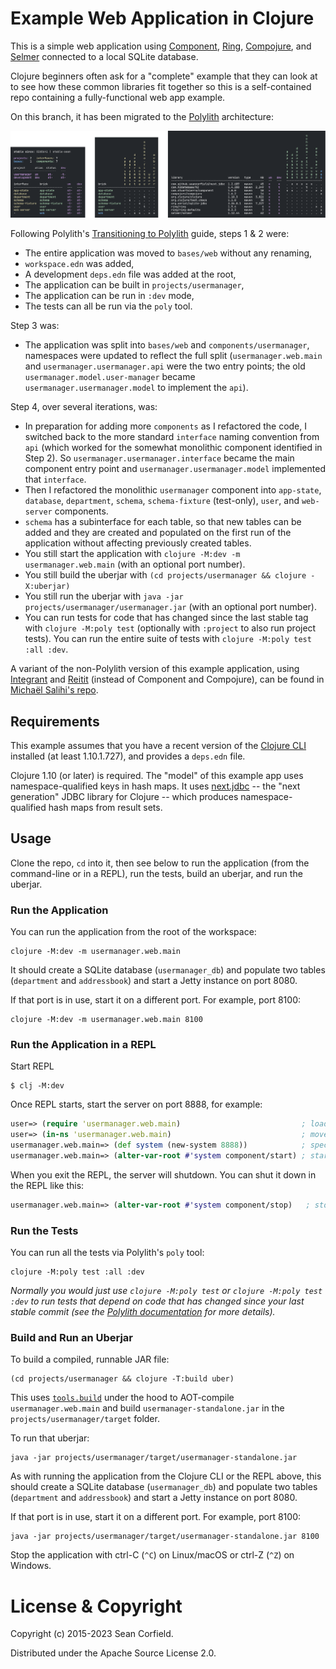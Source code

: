 # Example Web Application in Clojure

This is a simple web application using [Component](https://github.com/stuartsierra/component), [Ring](https://github.com/ring-clojure/ring), [Compojure](https://github.com/weavejester/compojure), and [Selmer](https://github.com/yogthos/Selmer) connected to a local SQLite database.

Clojure beginners often ask for a "complete" example that they can look at to see how these common libraries fit together so this is a self-contained repo containing a fully-functional web app example.

On this branch, it has been migrated to the [Polylith](https://polylith.gitbook.io/) architecture:

![Workspace](/images/user-manager.png "Workspace")

Following Polylith's [Transitioning to Polylith](https://polylith.gitbook.io/polylith/conclusion/should-you-convert-your-system) guide, steps 1 & 2 were:

* The entire application was moved to `bases/web` without any renaming,
* `workspace.edn` was added,
* A development `deps.edn` file was added at the root,
* The application can be built in `projects/usermanager`,
* The application can be run in `:dev` mode,
* The tests can all be run via the `poly` tool.

Step 3 was:

* The application was split into `bases/web` and `components/usermanager`, namespaces were updated to reflect the full split (`usermanager.web.main` and `usermanager.usermanager.api` were the two entry points; the old `usermanager.model.user-manager` became `usermanager.usermanager.model` to implement the `api`).

Step 4, over several iterations, was:

* In preparation for adding more `components` as I refactored the code, I switched back to the more standard `interface` naming convention from `api` (which worked for the somewhat monolithic component identified in Step 2). So `usermanager.usermanager.interface` became the main component entry point and `usermanager.usermanager.model` implemented that `interface`.
* Then I refactored the monolithic `usermanager` component into `app-state`, `database`, `department`, `schema`, `schema-fixture` (test-only), `user`, and `web-server` components.
* `schema` has a subinterface for each table, so that new tables can be added and they are created and populated on the first run of the application without affecting previously created tables.
* You still start the application with `clojure -M:dev -m usermanager.web.main` (with an optional port number).
* You still build the uberjar with `(cd projects/usermanager && clojure -X:uberjar)`
* You still run the uberjar with `java -jar projects/usermanager/usermanager.jar` (with an optional port number).
* You can run tests for code that has changed since the last stable tag with `clojure -M:poly test` (optionally with `:project` to also run project tests). You can run the entire suite of tests with `clojure -M:poly test :all :dev`.

A variant of the non-Polylith version of this example application, using [Integrant](https://github.com/weavejester/integrant) and [Reitit](https://github.com/metosin/reitit) (instead of Component and Compojure), can be found in [Michaël Salihi's repo](https://github.com/PrestanceDesign/usermanager-reitit-integrant-example).

## Requirements

This example assumes that you have a recent version of the [Clojure CLI](https://clojure.org/guides/deps_and_cli) installed (at least 1.10.1.727), and provides a `deps.edn` file.

Clojure 1.10 (or later) is required. The "model" of this example app uses namespace-qualified keys in hash maps. It uses [next.jdbc](https://cljdoc.org/d/seancorfield/next.jdbc) -- the "next generation" JDBC library for Clojure -- which produces namespace-qualified hash maps from result sets.

## Usage

Clone the repo, `cd` into it, then see below to run the application (from the command-line or in a REPL), run the tests, build an uberjar, and run the uberjar.

### Run the Application

You can run the application from the root of the workspace:

```
clojure -M:dev -m usermanager.web.main
```

It should create a SQLite database (`usermanager_db`) and populate two tables (`department` and `addressbook`) and start a Jetty instance on port 8080.

If that port is in use, start it on a different port. For example, port 8100:

```
clojure -M:dev -m usermanager.web.main 8100
```

### Run the Application in a REPL

Start REPL

```
$ clj -M:dev
```

Once REPL starts, start the server on port 8888, for example:

```clj
user=> (require 'usermanager.web.main)                           ; load the code
user=> (in-ns 'usermanager.web.main)                             ; move to the namesapce
usermanager.web.main=> (def system (new-system 8888))            ; specify port
usermanager.web.main=> (alter-var-root #'system component/start) ; start the server
```

When you exit the REPL, the server will shutdown. You can shut it down in the REPL like this:

```clj
usermanager.web.main=> (alter-var-root #'system component/stop)   ; stop the server
```

### Run the Tests

You can run all the tests via Polylith's `poly` tool:

```
clojure -M:poly test :all :dev
```

_Normally you would just use `clojure -M:poly test` or `clojure -M:poly test :dev` to run tests that depend on code that has changed since your last stable commit (see the [Polylith documentation](https://polylith.gitbook.io/) for more details)._

### Build and Run an Uberjar

To build a compiled, runnable JAR file:

```
(cd projects/usermanager && clojure -T:build uber)
```

This uses [`tools.build`](https://github.com/clojure/tools.build) under the hood to AOT-compile `usermanager.web.main` and build `usermanager-standalone.jar` in the `projects/usermanager/target` folder.

To run that uberjar:

```
java -jar projects/usermanager/target/usermanager-standalone.jar
```

As with running the application from the Clojure CLI or the REPL above, this should create a SQLite database (`usermanager_db`) and populate two tables (`department` and `addressbook`) and start a Jetty instance on port 8080.

If that port is in use, start it on a different port. For example, port 8100:

```
java -jar projects/usermanager/target/usermanager-standalone.jar 8100
```

Stop the application with ctrl-C (`^C`) on Linux/macOS or ctrl-Z (`^Z`) on Windows.

# License & Copyright

Copyright (c) 2015-2023 Sean Corfield.

Distributed under the Apache Source License 2.0.
